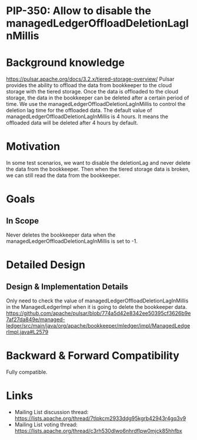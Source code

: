 # PIP-350: Allow to disable the managedLedgerOffloadDeletionLagInMillis

# Background knowledge

https://pulsar.apache.org/docs/3.2.x/tiered-storage-overview/
Pulsar provides the ability to offload the data from bookkeeper to the cloud storage with the tiered storage.
Once the data is offloaded to the cloud storage, the data in the bookkeeper can be deleted after a certain period of time.
We use the managedLedgerOffloadDeletionLagInMillis to control the deletion lag time for the offloaded data.
The default value of managedLedgerOffloadDeletionLagInMillis is 4 hours. It means the offloaded data will be deleted after 4 hours by default.

# Motivation

In some test scenarios, we want to disable the deletionLag and never delete the data from the bookkeeper.
Then when the tiered storage data is broken, we can still read the data from the bookkeeper.

# Goals

## In Scope

Never deletes the bookkeeper data when the managedLedgerOffloadDeletionLagInMillis is set to -1.

# Detailed Design

## Design & Implementation Details

Only need to check the value of managedLedgerOffloadDeletionLagInMillis in the ManagedLedgerImpl when it is going to delete the bookkeeper data.
https://github.com/apache/pulsar/blob/774a5d42e8342ee50395cf3626b9e7af27da849e/managed-ledger/src/main/java/org/apache/bookkeeper/mledger/impl/ManagedLedgerImpl.java#L2579

# Backward & Forward Compatibility

Fully compatible.

# Links

* Mailing List discussion thread: https://lists.apache.org/thread/7tlpkcm2933ddg95kgrb42943r4gq3v9
* Mailing List voting thread: https://lists.apache.org/thread/c3rh530dlwo6nhrdflpw0mjck85hhfbx
